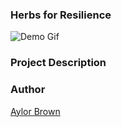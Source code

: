 ### Herbs for Resilience 

![Demo Gif](assets/demo.gif)

### Project Description 





### Author
[Aylor Brown ](https://aylorbrown.com)